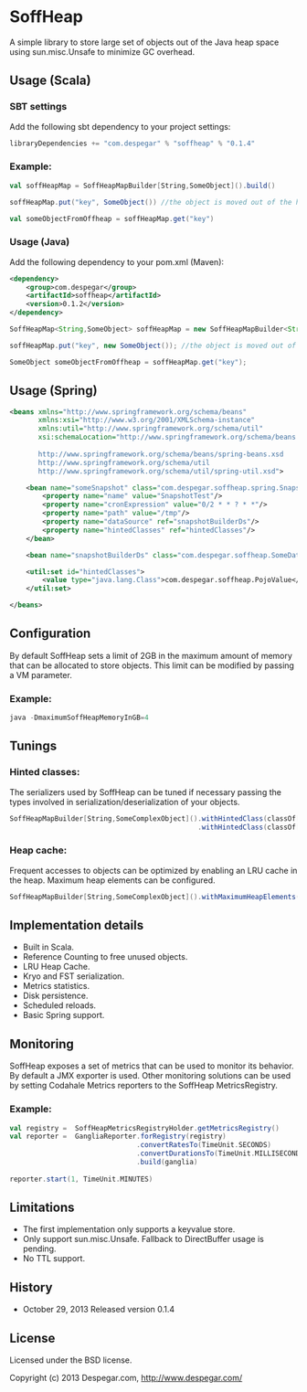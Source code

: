 SoffHeap
===
A simple library to store large set of objects out of the Java heap space using sun.misc.Unsafe to minimize GC overhead. 

## Usage (Scala)
### SBT settings 

Add the following sbt dependency to your project settings:

```scala
libraryDependencies += "com.despegar" % "soffheap" % "0.1.4"
```
### Example:

```scala
val soffHeapMap = SoffHeapMapBuilder[String,SomeObject]().build()

soffHeapMap.put("key", SomeObject()) //the object is moved out of the heap

val someObjectFromOffheap = soffHeapMap.get("key")
```

### Usage (Java)

Add the following dependency to your pom.xml (Maven):

```xml
<dependency>
	<group>com.despegar</group>
	<artifactId>soffheap</artifactId>
	<version>0.1.2</version>
</dependency>
```
```java
SoffHeapMap<String,SomeObject> soffHeapMap = new SoffHeapMapBuilder<String,SomeObject>().buildJ(); //Use buildJ for plain Java access

soffHeapMap.put("key", new SomeObject()); //the object is moved out of the heap

SomeObject someObjectFromOffheap = soffHeapMap.get("key"); 
```
## Usage (Spring)

```xml
<beans xmlns="http://www.springframework.org/schema/beans"
       xmlns:xsi="http://www.w3.org/2001/XMLSchema-instance"
       xmlns:util="http://www.springframework.org/schema/util"
       xsi:schemaLocation="http://www.springframework.org/schema/beans 
       
       http://www.springframework.org/schema/beans/spring-beans.xsd 
       http://www.springframework.org/schema/util 
       http://www.springframework.org/schema/util/spring-util.xsd">

    <bean name="someSnapshot" class="com.despegar.soffheap.spring.SnapshotFactoryBean">
        <property name="name" value="SnapshotTest"/>
        <property name="cronExpression" value="0/2 * * ? * *"/>
        <property name="path" value="/tmp"/>
        <property name="dataSource" ref="snapshotBuilderDs"/>
        <property name="hintedClasses" ref="hintedClasses"/>
    </bean>

    <bean name="snapshotBuilderDs" class="com.despegar.soffheap.SomeDataSource"/>

    <util:set id="hintedClasses">
        <value type="java.lang.Class">com.despegar.soffheap.PojoValue</value>
    </util:set>

</beans>
```
## Configuration

By default SoffHeap sets a limit of 2GB in the maximum amount of memory that can be allocated to store objects. This limit can be modified by passing a VM parameter.

### Example: 
```java
java -DmaximumSoffHeapMemoryInGB=4
```
## Tunings

### Hinted classes: 
The serializers used by SoffHeap can be tuned if necessary passing the types involved in serialization/deserialization of your objects.

```scala 
SoffHeapMapBuilder[String,SomeComplexObject]().withHintedClass(classOf[SomeComplexObject])
                                              .withHintedClass(classOf[SomeOtherClass])
```
### Heap cache: 
Frequent accesses to objects can be optimized by enabling an LRU cache in the heap. Maximum heap elements can be configured.

```scala 
SoffHeapMapBuilder[String,SomeComplexObject]().withMaximumHeapElements(10)
```

## Implementation details

  * Built in Scala.
  * Reference Counting to free unused objects.
  * LRU Heap Cache.
  * Kryo and FST serialization. 
  * Metrics statistics.
  * Disk persistence.
  * Scheduled reloads.
  * Basic Spring support.

## Monitoring

SoffHeap exposes a set of metrics that can be used to monitor its behavior. By default a JMX exporter is used. Other monitoring solutions can be used by setting Codahale Metrics reporters to the SoffHeap MetricsRegistry.

### Example:
```scala
val registry =  SoffHeapMetricsRegistryHolder.getMetricsRegistry()
val reporter =  GangliaReporter.forRegistry(registry)
                               .convertRatesTo(TimeUnit.SECONDS)
                               .convertDurationsTo(TimeUnit.MILLISECONDS)
                               .build(ganglia)
  
reporter.start(1, TimeUnit.MINUTES)
```
## Limitations

  * The first implementation only supports a keyvalue store.
  * Only support sun.misc.Unsafe. Fallback to DirectBuffer usage is pending.
  * No TTL support.

## History
  * October 29, 2013   Released version 0.1.4

## License

Licensed under the BSD license.

Copyright (c) 2013 Despegar.com, http://www.despegar.com/



